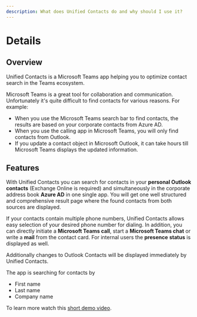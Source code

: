 ```yaml
---
description: What does Unified Contacts do and why should I use it?
---
```


# Details

## Overview

Unified Contacts is a Microsoft Teams app helping you to optimize contact search in the Teams ecosystem.

Microsoft Teams is a great tool for collaboration and communication. Unfortunately it's quite difficult to find contacts for various reasons. For example:

* When you use the Microsoft Teams search bar to find contacts, the results are based on your corporate contacts from Azure AD.&#x20;
* When you use the calling app in Microsoft Teams, you will only find contacts from Outlook.
* If you update a contact object in Microsoft Outlook, it can take hours till Microsoft Teams displays the updated information.

## Features

With Unified Contacts you can search for contacts in your **personal Outlook contacts** (Exchange Online is required) and simultaneously in the corporate address book **Azure AD** in one single app. You will get one well structured and comprehensive result page where the found contacts from both sources are displayed.

If your contacts contain multiple phone numbers, Unified Contacts allows easy selection of your desired phone number for dialing. In addition, you can directly initiate a **Microsoft Teams call**, start a **Microsoft Teams chat** or write a **mail** from the contact card. For internal users the **presence** **status** is displayed as well.

Additionally changes to Outlook Contacts will be displayed immediately by Unified Contacts.

The app is searching for contacts by

* First name&#x20;
* Last name
* Company name

To learn more watch this [short demo video](https://www.youtube.com/watch?v=TUyUePHcKqw).
